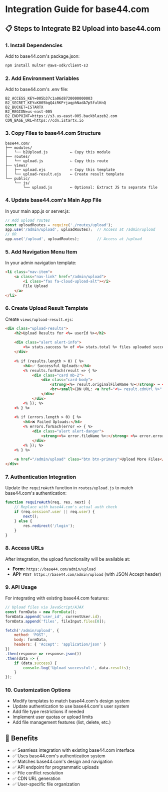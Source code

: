 # Integration Guide for base44.com

## 📋 Steps to Integrate B2 Upload into base44.com

### 1. Install Dependencies
Add to base44.com's package.json:
```bash
npm install multer @aws-sdk/client-s3
```

### 2. Add Environment Variables
Add to base44.com's .env file:
```env
B2_ACCESS_KEY=005b37c1a06d8720000000003
B2_SECRET_KEY=K005bgQ4iRKPrjaqphNadA7p5fulKnQ
B2_BUCKET=ISTARTX
B2_REGION=us-east-005
B2_ENDPOINT=https://s3.us-east-005.backblazeb2.com
CDN_BASE_URL=https://cdn.istartx.io
```

### 3. Copy Files to base44.com Structure
```
base44.com/
├── modules/
│   └── b2Upload.js          ← Copy this module
├── routes/
│   └── upload.js            ← Copy this route
├── views/
│   ├── upload.ejs           ← Copy this template
│   └── upload-result.ejs    ← Create result template
└── public/
    └── js/
        └── upload.js        ← Optional: Extract JS to separate file
```

### 4. Update base44.com's Main App File
In your main app.js or server.js:

```javascript
// Add upload routes
const uploadRoutes = require('./routes/upload');
app.use('/admin/upload', uploadRoutes);  // Access at /admin/upload
// OR
app.use('/upload', uploadRoutes);        // Access at /upload
```

### 5. Add Navigation Menu Item
In your admin navigation template:
```html
<li class="nav-item">
    <a class="nav-link" href="/admin/upload">
        <i class="fas fa-cloud-upload-alt"></i>
        File Upload
    </a>
</li>
```

### 6. Create Upload Result Template
Create `views/upload-result.ejs`:
```html
<div class="upload-results">
    <h2>Upload Results for <%= userId %></h2>
    
    <div class="alert alert-info">
        <%= stats.success %> of <%= stats.total %> files uploaded successfully
    </div>
    
    <% if (results.length > 0) { %>
        <h4>✅ Successful Uploads:</h4>
        <% results.forEach(result => { %>
            <div class="card mb-2">
                <div class="card-body">
                    <strong><%= result.originalFileName %></strong> → <%= result.finalFileName %>
                    <br><small>CDN URL: <a href="<%= result.cdnUrl %>" target="_blank"><%= result.cdnUrl %></a></small>
                </div>
            </div>
        <% }); %>
    <% } %>
    
    <% if (errors.length > 0) { %>
        <h4>❌ Failed Uploads:</h4>
        <% errors.forEach(error => { %>
            <div class="alert alert-danger">
                <strong><%= error.fileName %>:</strong> <%= error.error %>
            </div>
        <% }); %>
    <% } %>
    
    <a href="/admin/upload" class="btn btn-primary">Upload More Files</a>
</div>
```

### 7. Authentication Integration
Update the `requireAuth` function in `routes/upload.js` to match base44.com's authentication:

```javascript
function requireAuth(req, res, next) {
    // Replace with base44.com's actual auth check
    if (req.session?.user || req.user) {
        next();
    } else {
        res.redirect('/login');
    }
}
```

### 8. Access URLs
After integration, the upload functionality will be available at:
- **Form:** `https://base44.com/admin/upload`
- **API:** `POST https://base44.com/admin/upload` (with JSON Accept header)

### 9. API Usage
For integrating with existing base44.com features:

```javascript
// Upload files via JavaScript/AJAX
const formData = new FormData();
formData.append('user_id', currentUser.id);
formData.append('files', fileInput.files[0]);

fetch('/admin/upload', {
    method: 'POST',
    body: formData,
    headers: { 'Accept': 'application/json' }
})
.then(response => response.json())
.then(data => {
    if (data.success) {
        console.log('Upload successful:', data.results);
    }
});
```

### 10. Customization Options
- Modify templates to match base44.com's design system
- Update authentication to use base44.com's user system
- Add file type restrictions if needed
- Implement user quotas or upload limits
- Add file management features (list, delete, etc.)

## 🚀 Benefits
- ✅ Seamless integration with existing base44.com interface
- ✅ Uses base44.com's authentication system
- ✅ Matches base44.com's design and navigation
- ✅ API endpoint for programmatic uploads
- ✅ File conflict resolution
- ✅ CDN URL generation
- ✅ User-specific file organization